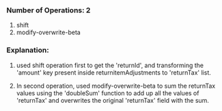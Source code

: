 ### Number of Operations: 2

1. shift
2. modify-overwrite-beta

### Explanation:

1. used shift operation first to get the 'returnId', and transforming the 'amount' key present inside returnitemAdjustments to 'returnTax' list.

2. In second operation, used modify-overwrite-beta to sum the returnTax values using the 'doubleSum' function to add up all the values of 'returnTax' and overwrites the original 'returnTax' field with the sum.